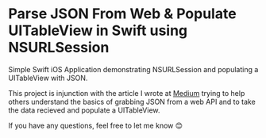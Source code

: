 # Parse JSON From Web & Populate UITableView in Swift using NSURLSession
Simple Swift iOS Application demonstrating NSURLSession and populating a UITableView with JSON.

This project is injunction with the article I wrote at <a href="medium.com/@farhansyed">Medium<a/> trying to help others understand the basics of grabbing JSON from a web API and to take the data recieved and populate a UITableView.

If you have any questions, feel free to let me know 😊


